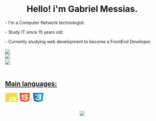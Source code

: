 <h1 align="center">
Hello! i'm Gabriel Messias.
</h1>
  <div align="left">
  <p>- I'm a Computer Network technologist.</p>
  <p>- Study IT since 15 years old.</p>
  <p>- Currently studying web development to become a FrontEnd Developer.</p>
  </div>
<img align="center" width="400" flex="wrap" src="https://i.giphy.com/media/bGgsc5mWoryfgKBx1u/giphy.webp" />

<div align="flex-start" style="display: flex"> <br>
  <a href="https://github.com/messiasgabriel">
  <img height="180em" src="https://github-readme-stats.vercel.app/api?username=messiasgabriel&show_icons=true&theme=dark"/> <br>
  <img height="180em" src="https://github-readme-stats.vercel.app/api/top-langs/?username=messiasgabriel&layout=compact&theme=dark"/>
</div>
<div style="display: inline_block"><br>
   <h2> Main languages: </h2>
  <img align="center" alt="Js" height="30" width="40" src="https://raw.githubusercontent.com/devicons/devicon/master/icons/javascript/javascript-plain.svg">
  <img align="center" alt="HTML" height="30" width="40" src="https://raw.githubusercontent.com/devicons/devicon/master/icons/html5/html5-original.svg">
  <img align="center" alt="CSS" height="30" width="40" src="https://raw.githubusercontent.com/devicons/devicon/master/icons/css3/css3-original.svg">
</div>

##

<div align="center">

<a href="https://www.linkedin.com/in/gabriel-messias-44b70018b" target="_blank"><img src="https://img.shields.io/badge/-LinkedIn-%230077B5?style=for-the-badge&logo=linkedin&logoColor=white" target="_blank"></a> 


</div>
